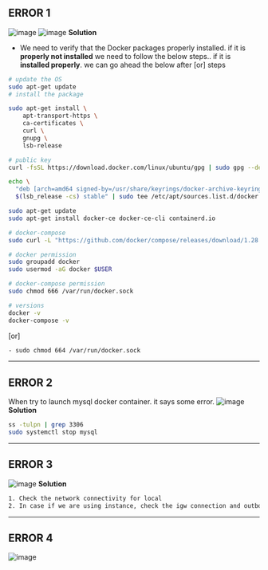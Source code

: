 ERROR 1
-------
![image](https://github.com/januo-org/proof-of-concepts/assets/91359308/8bda759d-370e-4a9e-b74a-7a12f43ec0b1)
![image](https://github.com/januo-org/proof-of-concepts/assets/91359308/30ae65e1-d72b-4f44-9d7a-e968d3e9a0ce)
**Solution**
- We need to verify that the Docker packages properly installed. if it is **properly not installed** we need to follow the below steps.. if it is **installed properly**. we can go ahead the below after [or] steps

```bash
# update the OS
sudo apt-get update
# install the package

sudo apt-get install \
    apt-transport-https \
    ca-certificates \
    curl \
    gnupg \
    lsb-release

# public key
curl -fsSL https://download.docker.com/linux/ubuntu/gpg | sudo gpg --dearmor -o /usr/share/keyrings/docker-archive-keyring.gpg

echo \
  "deb [arch=amd64 signed-by=/usr/share/keyrings/docker-archive-keyring.gpg] https://download.docker.com/linux/ubuntu \
  $(lsb_release -cs) stable" | sudo tee /etc/apt/sources.list.d/docker.list > /dev/null

sudo apt-get update
sudo apt-get install docker-ce docker-ce-cli containerd.io

# docker-compose 
sudo curl -L "https://github.com/docker/compose/releases/download/1.28.6/docker-compose-$(uname -s)-$(uname -m)" -o /usr/local/bin/docker-compose

# docker permission
sudo groupadd docker
sudo usermod -aG docker $USER

# docker-compose permission
sudo chmod 666 /var/run/docker.sock

# versions
docker -v
docker-compose -v
```
[or]

```sh
- sudo chmod 664 /var/run/docker.sock
```
---
ERROR 2
-------
When try to launch mysql docker container. it says some error.
![image](https://github.com/januo-org/proof-of-concepts/assets/91359308/2c4e7ffe-b290-4e76-b4e1-3d491d6451a2)
**Solution**
```bash
ss -tulpn | grep 3306
sudo systemctl stop mysql
```
---
ERROR 3
-------
![image](https://github.com/januo-org/proof-of-concepts/assets/91359308/753e85cd-3644-4880-9995-562eeaa5fd28)
**Solution**
```bash
1. Check the network connectivity for local
2. In case if we are using instance, check the igw connection and outbound rules too.
```
---
ERROR 4
-------
![image](https://github.com/januo-org/proof-of-concepts/assets/91359308/097b7d0a-c83b-43b1-bab8-97d422b12e0f)





